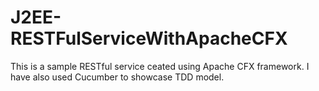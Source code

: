 # J2EE-RESTFulServiceWithApacheCFX
This is a sample RESTful service ceated using Apache CFX framework. I have also used Cucumber to showcase TDD model.
